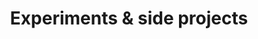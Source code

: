 ---
layout: fun
title: Experiments & side projects
experiments:
  - title: Ambient Sound Mixer
    url: https://ambient.netlify.com
    description: Vue.js — 2020

  - title: Marloes te Riele
    url: https://marloesteriele.nl
    description: Jekyll, HTML5, CSS3 — 2019

  - title: Disco Machine
    url: http://www.030303.nl/discomachine/
    description: Flash AS2 — 2011

  - title: Video Mixer
    url: http://030303.nl/videomixer/
    description: Flash AS2 — 2009

  - title: Block Avoid Game
    url: https://mazeavoid.netlify.com
    description: Flash AS3 — 2009

  - title: 90's portfolio
    url: https://90s.tk305.com
    description: PHP, CSS — 2017
    
  - title: Super Slider
    url: https://superslider.tk305.com
    description: Flash AS2 — 2010 

  - title: Dance Jockey
    url: https://dancejockey.tk305.com
    description: Flash AS2 — 2008
---